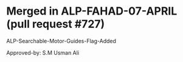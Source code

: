 # Merged in ALP-FAHAD-07-APRIL (pull request #727)

ALP-Searchable-Motor-Guides-Flag-Added

Approved-by: S.M Usman Ali
